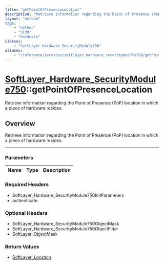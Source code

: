 ```yaml
---
title: "getPointOfPresenceLocation"
description: "Retrieve information regarding the Point of Presence (PoP) location in which a piece of hardware resides."
layout: "method"
tags:
    - "method"
    - "sldn"
    - "Hardware"
classes:
    - "SoftLayer_Hardware_SecurityModule750"
aliases:
    - "/reference/services/softlayer_hardware_securitymodule750/getPointOfPresenceLocation"
---
```

# [SoftLayer_Hardware_SecurityModule750](/reference/services/SoftLayer_Hardware_SecurityModule750)::getPointOfPresenceLocation


Retrieve information regarding the Point of Presence (PoP) location in which a piece of hardware resides.


## Overview 
Retrieve information regarding the Point of Presence (PoP) location in which a piece of hardware resides.

-----

### Parameters 
|Name | Type | Description |
| --- | --- | --- |


### Required Headers
* SoftLayer_Hardware_SecurityModule750InitParameters
* authenticate


### Optional Headers
* SoftLayer_Hardware_SecurityModule750ObjectMask
* SoftLayer_Hardware_SecurityModule750ObjectFilter
* SoftLayer_ObjectMask

### Return Values
* <a href='/reference/datatypes/SoftLayer_Location'>SoftLayer_Location </a>




